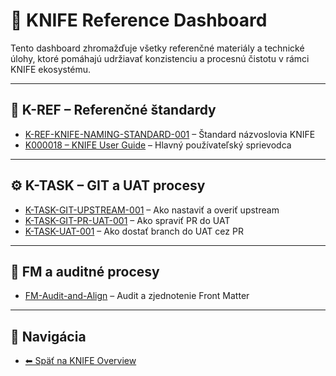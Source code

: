 

# 📘 KNIFE Reference Dashboard

Tento dashboard zhromažďuje všetky referenčné materiály a technické úlohy, ktoré pomáhajú udržiavať konzistenciu a procesnú čistotu v rámci KNIFE ekosystému.

---

## 🧩 K-REF – Referenčné štandardy
- [K-REF-KNIFE-NAMING-STANDARD-001](./K-REF-KNIFE-NAMING-STANDARD-001/index.md) – Štandard názvoslovia KNIFE
- [K000018 – KNIFE User Guide](./K000018-KNIFE-User-Guide/index.md) – Hlavný používateľský sprievodca

---

## ⚙️ K-TASK – GIT a UAT procesy
- [K-TASK-GIT-UPSTREAM-001](./K-TASK-GIT-UPSTREAM-001/index.md) – Ako nastaviť a overiť upstream
- [K-TASK-GIT-PR-UAT-001](./K-TASK-GIT-PR-UAT-001/index.md) – Ako spraviť PR do UAT
- [K-TASK-UAT-001](./K-TASK-UAT-001/index.md) – Ako dostať branch do UAT cez PR

---

## 🧮 FM a auditné procesy
- [FM-Audit-and-Align](./FM-Audit-and-Align.md) – Audit a zjednotenie Front Matter

---

## 🧭 Navigácia
- [⬅ Späť na KNIFE Overview](../knifes/overview.md)